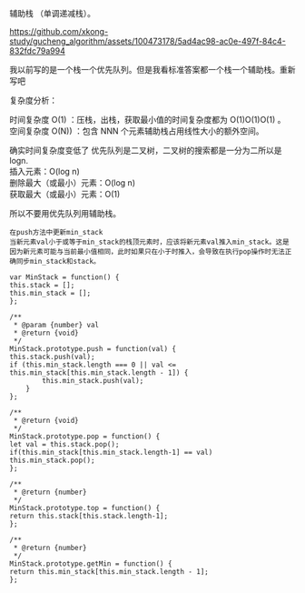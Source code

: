 辅助栈 （单调递减栈）。             

https://github.com/xkong-study/gucheng_algorithm/assets/100473178/5ad4ac98-ac0e-497f-84c4-832fdc79a994

我以前写的是一个栈一个优先队列。但是我看标准答案都一个栈一个辅助栈。重新写吧      

复杂度分析：

时间复杂度 O(1) ：压栈，出栈，获取最小值的时间复杂度都为 O(1)O(1)O(1) 。
空间复杂度 O(N)) ：包含 NNN 个元素辅助栈占用线性大小的额外空间。

确实时间复杂度变低了
优先队列是二叉树，二叉树的搜索都是一分为二所以是logn.     
插入元素：O(log n)     
删除最大（或最小）元素：O(log n)     
获取最大（或最小）元素：O(1)      


所以不要用优先队列用辅助栈。    


```code
在push方法中更新min_stack
当新元素val小于或等于min_stack的栈顶元素时，应该将新元素val推入min_stack。这是因为新元素可能与当前最小值相同，此时如果只在小于时推入，会导致在执行pop操作时无法正确同步min_stack和stack。

var MinStack = function() {
this.stack = [];
this.min_stack = [];
};

/** 
 * @param {number} val
 * @return {void}
 */
MinStack.prototype.push = function(val) {
this.stack.push(val);
if (this.min_stack.length === 0 || val <= this.min_stack[this.min_stack.length - 1]) {
        this.min_stack.push(val);
    }
};

/**
 * @return {void}
 */
MinStack.prototype.pop = function() {
let val = this.stack.pop();
if(this.min_stack[this.min_stack.length-1] == val) this.min_stack.pop();
};

/**
 * @return {number}
 */
MinStack.prototype.top = function() {
return this.stack[this.stack.length-1];
};

/**
 * @return {number}
 */
MinStack.prototype.getMin = function() {
return this.min_stack[this.min_stack.length - 1];
};

```
